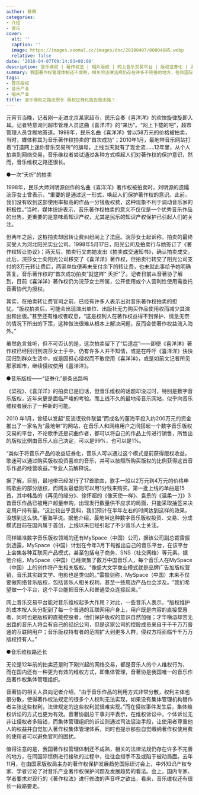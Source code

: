 ```yaml
---
author: 蔡萌
categories:
- 介绍
- 音乐
cover:
  alt: ''
  caption: ''
  image: https://images.soomal.cc/images/doc/20100407/00004885.webp
  relative: false
date: '2010-04-07T09:14:03+08:00'
description: 音乐维权 | 著作权法 | 唱片版权 | 网上音乐交易平台 | 版权证券化 | 源自：中国文化报 | 版权：转载 |  平均/总评分：10.00/20
summary: 我国著作权管理体制还不成熟，相关的法律法规仍存在许多不完善的地方，在同国际惯例进行接轨的过程中，往往会措手不及或陷于被动局面。去年11月，在由国家版权局主办的著作权保护发展趋势国际研讨会上，中外知识产权专家、学者讨论了对音乐产业著作权保护问题及发展趋势的看法。会上，国内专家、学者要求对现行的《著作权法》进行修改的声音呼之欲出，看来，音乐维权还有很长一段路要走……
tags:
- 音乐版权
- 音乐产业
- 唱片产业
title: 音乐维权之路还很长 版权证券化能否是出路？
---
```


元宵节当晚，记者刚一走进北京某家超市，民乐合奏《喜洋洋》的欢快旋律旋即入耳。记者特意询问超市管理人员这曲《喜洋洋》的“来历”。“网上下载的吧”，超市管理人员含糊地答道。1998年，民乐名曲《喜洋洋》曾以58万元的价格被拍卖，当时，媒体称其为音乐著作权拍卖的“首次成功”；2010年1月，最地带音乐网站打着“打造网上迷你音乐交易所”的旗号，上线当天就有了现金流……12年里，从个人拍卖到网络交易，音乐维权者尝试通过各种方式唤起人们对著作权的保护意识，然而，音乐维权之路还很长。

●一次“夭折”的拍卖

1998年，民乐大师刘明源创作的名曲《喜洋洋》著作权被拍卖时，刘明源的遗孀浣莎女士曾表示，“重要的是通过这一形式，唤起人们保护著作权的意识。此前，我们没有收到这部使用率极高的作品一分钱版权费，这种现象不利于调动音乐家的积极性。”当时，媒体纷纷表示，音乐著作权拍卖的意义不仅仅是一个优秀音乐作品的出售，更重要的是意味着知识产权，尤其是民乐的知识产权保护已引起人们的关注。

但两年之后，这桩拍卖却因转让费纠纷闹上了法庭。浣莎女士起诉称，拍卖的最终买受人为河北阳光实业公司。1998年5月17日，阳光公司及拍卖行与她签订了《著作权转让协议》；两天后，拍卖行又向她发出《拍卖成交通知书》，确认拍卖成交。此后，浣莎女士向阳光公司移交了《喜洋洋》著作权，但拍卖行转交了阳光公司支付的3万元转让费后，两家单位便再未支付余下的转让费，也未就此事给予她明确答复。音乐著作权的“首次成功拍卖”就这样“ 夭折”了。记者日前从音著协了解到，目前《喜洋洋》著作权仍为浣莎女士所属，公开使用或个人营利性使用需委托音著协代为授权。

其实，在拍卖转让费官司之前，已经有许多人表示出对音乐著作权拍卖的担忧。“版权拍卖后，可能会出现演出单位、出版社无力购买作品使用权而减少其演出和出版。”甚至还有维权者叹息，“这是权利人在著作权益得不到保护、情急无奈的情况下所出的下策，这种做法很难从根本上解决问题，反而会使著作权益流入海外。”

虽然危言耸听，但不可否认的是，这次拍卖留下了“后遗症”――即便《喜洋洋》著作权已经回归到浣莎女士手中，仍有许多人并不知情，或是在呼吁《喜洋洋》快快回归到群众生活中，或是因担心侵权而不敢使用《喜洋洋》，或是如前文记者所见那家超市，继续侵权使用《喜洋洋》。

●音乐版权――“证券化”是条出路吗

《梁祝》、《喜洋洋》的拍卖已是旧话，但音乐维权的话题却没过时，特别是数字音乐版权，近年来更是面临严峻的考验。而上线不久的最地带音乐网站，似乎向音乐维权者展示了一种新的可能。

2010 年1月，曾经以发起“反流氓软件联盟”而成名的董海平投入约200万元的资金推出了一家名为“最地带”的网站，在音乐人和网络用户之间搭起一个数字音乐版权交易的平台，不论歌手还是词曲作者，都可以将自己的作品上传进行销售，所售出的版权比例由音乐人自己决定，可以是99%，也可以是1%。

“类似于将音乐产品的收益证券化，音乐人可以通过这个模式提前获得版权收益，歌迷可以通过购买版权投资喜欢的音乐，并可以按照所购买版权的比例获得这首音乐作品的经营收益。”专业人员解释说。

据了解，目前，最地带已经发行了17首歌曲，歌手一般以2万元到4万元的价格申购歌曲的部分版权，而网友最低则可以用1分钱来购买。第一批上线的单曲是15首，其中韩晶的《再见的缘分》、徐怀超的《像天使一样》、袁景的《温柔一刀》3首音乐作品已被用户超量申购，出现发行数量供不应求的局面，只能采取抽签来决定用户持有量。“这比较出乎意料，我们预计在半年左右的时间达到这样的效果，没想到这么快。”董海平说。据他介绍，最地带这种数字音乐版权投资、交易、分成模式目前在国内属于首创，上线以来已经引起了不少音乐人士关注。

同样瞄准数字音乐版权领域的还有MySpace（中国）公司，据该公司副总裁雷振剑透露，MySpace（中国）计划在今年3月下旬推出自己的音乐平台，在该平台上会集各种互联网产品模式，甚至包括电子商务、SNS（社交网络）等元素。据他介绍，MySpace（中国）已经聚集了数万中国音乐人，每个音乐人在MySpace（中国）上的创作将产生相关版权。“像盛大文学商业模式就是品牌广告加版权营销，音乐其实跟文学、电影也是类似的。”雷振剑称，MySpace（中国）未来不仅要做网络音乐版权，包括音乐人相关权利，甚至一些周边产品也会涉及。“我们希望做一个平台，这个平台能把音乐人和普通受众连接起来。”

网上音乐交易平台能对音乐维权起多大作用？对此，一些音乐人表示，“版权维护的成本按人头分配到了每一个普通的互联网用户身上，用户既是内容的直接受惠者，同时也是版权的直接控股者，他们保护版权的意识自然加强；才华横溢却苦无出路的音乐人将会有自己的经纪公司，但是这家公司的控股成员来自于千千万万普通的互联网用户；音乐版权持有者的范围扩大到更多人群，侵权方将面临千千万万版权持有人。”

●音乐维权路还长

无论是12年前的拍卖还是时下刚兴起的网络交易，都是音乐人的个人维权行为，而在国内还有一种更为有效的维权方式，即集体管理，音著协是我国唯一的音乐作品著作权集体管理组织。

音著协的相关人员向记者介绍，“由于音乐作品的利用方式非常分散，权利主体也很分散，使得著作权法规定的很多个人权利无法实现，如果没有集体管理机构替作者主张这些权利，法律规定的这些权利就很难实现。”而在侵权事件发生后，集体维权诉讼的方式也更为有效。音著协副总干事刘平表示，在维权诉讼中，个体诉讼无非让侵权者多赔钱，而集体管理组织的诉讼则通过司法惩治手段，让使用者尊重他人的权益并自觉加入著作权集体管理体系，同时也提示那些自觉缴纳著作权使用费的使用者可以避免官司的困扰。

值得注意的是，我国著作权管理体制还不成熟，相关的法律法规仍存在许多不完善的地方，在同国际惯例进行接轨的过程中，往往会措手不及或陷于被动局面。去年11月，在由国家版权局主办的著作权保护发展趋势国际研讨会上，中外知识产权专家、学者讨论了对音乐产业著作权保护问题及发展趋势的看法。会上，国内专家、学者要求对现行的《著作权法》进行修改的声音呼之欲出，看来，音乐维权还有很长一段路要走。